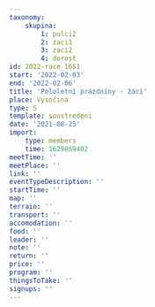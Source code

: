 ```yaml
---
taxonomy:
    skupina:
        1: pulci2
        2: zaci1
        3: zaci2
        4: dorost
id: 2022-race_1651
start: '2022-02-03'
end: '2022-02-06'
title: 'Pololetní prázdniny - žáci'
place: Vysočina
type: S
template: soustredeni
date: '2021-08-25'
import:
    type: members
    time: 1629869402
meetTime: ''
meetPlace: ''
link: ''
eventTypeDescription: ''
startTime: ''
map: ''
terrain: ''
transport: ''
accomodation: ''
food: ''
leader: ''
note: ''
return: ''
price: ''
program: ''
thingsToTake: ''
signups: ''
---
```


